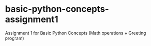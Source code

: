 # basic-python-concepts-assignment1
Assignment 1 for Basic Python Concepts (Math operations + Greeting program)
